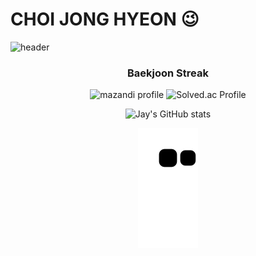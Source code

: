 # CHOI JONG HYEON 😉

![header](https://capsule-render.vercel.app/api?type=waving&color=auto&height=300&section=header&desc=Hi!%20I'm%20J.Choi&descSize=60&animation=fadeIn&reversal=true&descAlign=75)




<div align="center">
  
  ### Baekjoon Streak
  
  ![mazandi profile](http://mazandi.herokuapp.com/api?handle=chn9801&theme=warm)  ![Solved.ac Profile](http://mazassumnida.wtf/api/generate_badge?boj=chn9801)
  
  ![Jay's GitHub stats](https://github-readme-stats.vercel.app/api?username=JonghyeonC&show_icons=true&theme=radical&card_width=1000)
  
  ![snake gif](https://github.com/JonghyeonC/JonghyeonC/blob/output/github-contribution-grid-snake.svg)
</div>


<!--
**JonghyeonC/JonghyeonC** is a ✨ _special_ ✨ repository because its `README.md` (this file) appears on your GitHub profile.

Here are some ideas to get you started:
- 🔭 I’m currently working on ...
- 🌱 I’m currently learning ...
- 👯 I’m looking to collaborate on ...
- 🤔 I’m looking for help with ...
- 💬 Ask me about ...
- 📫 How to reach me: ...
- 😄 Pronouns: ...
- ⚡ Fun fact: ...
-->
